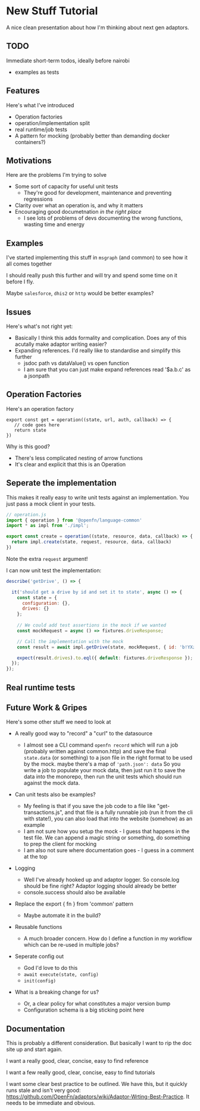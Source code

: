 # New Stuff Tutorial

A nice clean presentation about how I'm thinking about next gen adaptors.

## TODO

Immediate short-term todos, ideally before nairobi

- examples as tests

## Features

Here's what I've introduced

* Operation factories
* operation/implementation split
* real runtime/job tests
* A pattern for mocking (probably better than demanding docker containers?)

## Motivations

Here are the problems I'm trying to solve

* Some sort of capacity for useful unit tests
  * They're good for development, maintenance and preventing regressions
* Clarity over what an operation is, and why it matters
* Encouraging good documetnation _in the right place_
  * I see lots of problems of devs documenting the wrong functions, wasting time and energy

## Examples

I've started implementing this stuff in `msgraph` (and common) to see how it all comes together

I should really push this further and will try and spend some time on it before I fly.

Maybe `salesforce`, `dhis2` or `http` would be better examples?

## Issues

Here's what's not right yet:

* Basically I think this adds formality and complication. Does any of this acutally make adaptor writing easier?
* Expanding references. I'd really like to standardise and simplify this further
  - jsdoc path vs dataValue() vs open function
  - I am sure that you can just make expand references read '$a.b.c' as a jsonpath

## Operation Factories

Here's an operation factory
```
export const get = operation((state, url, auth, callback) => {
   // code goes here
   return state
})
```

Why is this good?
- There's less complicated nesting of arrow functions
- It's clear and explicit that this is an Operation

## Seperate the implementation

This makes it really easy to write unit tests against an implementation. You just pass a mock client in your tests.

```js
// operation.js
import { operation } from '@openfn/language-common'
import * as impl from './impl';

export const create = operation((state, resource, data, callback) => {
  return impl.create(state, request, resource, data, callback)
})
```

Note the extra `request` argument!

I can now unit test the implementation:

```js
describe('getDrive', () => {

  it('should get a drive by id and set it to state', async () => {
    const state = {
      configuration: {},
      drives: {}
    };
    
    // We could add test assertions in the mock if we wanted
    const mockRequest = async () => fixtures.driveResponse;

    // Call the implementation with the mock
    const result = await impl.getDrive(state, mockRequest, { id: 'b!YXzpkoLwR06bxC8tNdg71m_' })

    expect(result.drives).to.eql({ default: fixtures.driveResponse });
  });
});
```

## Real runtime tests

## Future Work & Gripes

Here's some other stuff we need to look at

* A really good way to "record" a "curl" to the datasource
  - I almost see a CLI command `openfn record` which will run a job (probably written against common.http) and save the final `state.data` (or something) to a json file in the right format to be used by the mock. maybe there's a map of `'path.json': data` So you write a job to populate your mock data, then just run it to save the data into the monorepo, then run the unit tests which should run against the mock data.

* Can unit tests also be examples?
  - My feeling is that if you save the job code to a file like "get-transactions.js", and that file is a fully runnable job (run it from the cli with state!), you can also load that into the website (somehow) as an example
  - I am not sure how you setup the mock - I guess that happens in the test file. We can append a magic string or something, do something to prep the client for mocking
  - I am also not sure where documentation goes - I guess in a comment at the top

* Logging
  - Well I've already hooked up and adaptor logger. So console.log should be fine right? Adaptor logging should already be better
  - console.success should also be available

* Replace the export { fn } from 'common' pattern
  - Maybe automate it in the build?

* Reusable functions
  - A much broader concern. How do I define a function in my workflow which can be re-used in multiple jobs?

* Seperate config out
  - God I'd love to do this
  - `await execute(state, config)`
  - `init(config)`

* What is a breaking change for us?
  - Or, a clear policy for what constitutes a major version bump
  - Configuration schema is a big sticking point here

## Documentation

This is probably a different consideration. But basically I want to rip the doc site up and start again.

I want a really good, clear, concise, easy to find reference

I want a few really good, clear, concise, easy to find tutorials

I want some clear best practice to be outlined. We have this, but it quickly runs stale and isn't  very good: https://github.com/OpenFn/adaptors/wiki/Adaptor-Wrting-Best-Practice. It needs to be immediate and obvious.

